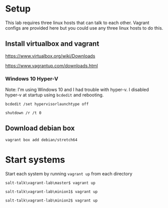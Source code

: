 # Setup

This lab requires three linux hosts that can talk to each other. Vagrant configs are provided here but you could use any three linux hosts to do this.

## Install virtualbox and vagrant

https://www.virtualbox.org/wiki/Downloads

https://www.vagrantup.com/downloads.html

### Windows 10 Hyper-V

Note: I'm using Windows 10 and I had trouble with hyper-v. I disabled hyper-v at startup using `bcdedit` and rebooting.

```
bcdedit /set hypervisorlaunchtype off

shutdown /r /t 0
```

## Download debian box

```
vagrant box add debian/stretch64
```

# Start systems

Start each system by running `vagrant up` from each directory

```
salt-talk\vagrant-lab\master$ vagrant up
```

```
salt-talk\vagrant-lab\minion1$ vagrant up
```

```
salt-talk\vagrant-lab\minion2$ vagrant up
```
